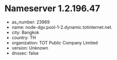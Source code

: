 # Nameserver 1.2.196.47

* as_number: 23969
* name: node-dgv.pool-1-2.dynamic.totinternet.net.
* city: Bangkok
* country: TH
* organization: TOT Public Company Limited
* version: Unknown
* dnssec: false
